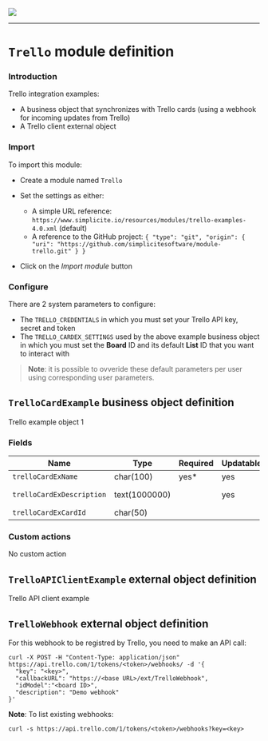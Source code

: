 <!--
 ___ _            _ _    _ _    __
/ __(_)_ __  _ __| (_)__(_) |_ /_/
\__ \ | '  \| '_ \ | / _| |  _/ -_)
|___/_|_|_|_| .__/_|_\__|_|\__\___|
            |_| 
-->
![](https://docs.simplicite.io//logos/logo250.png)
* * *

`Trello` module definition
==========================

### Introduction

Trello integration examples:

- A business object that synchronizes with Trello cards (using a webhook for incoming updates from Trello)
- A Trello client external object

### Import

To import this module:

- Create a module named `Trello`
- Set the settings as either:
	- A simple URL reference: `https://www.simplicite.io/resources/modules/trello-examples-4.0.xml` (default)
	- A reference to the GitHub project: `{ "type": "git", "origin": { "uri": "https://github.com/simplicitesoftware/module-trello.git" } }`

- Click on the _Import module_ button

### Configure

There are 2 system parameters to configure:

- The `TRELLO_CREDENTIALS` in which you must set your Trello API key, secret and token
- The `TRELLO_CARDEX_SETTINGS` used by the above example business object in which you must set the **Board** ID and its default **List** ID that you want to interact with

> **Note**: it is possible to ovveride these default parameters per user using corresponding user parameters.

`TrelloCardExample` business object definition
----------------------------------------------

Trello example object 1

### Fields

| Name                                                         | Type                                     | Required | Updatable | Personal | Description                                                                      | 
| ------------------------------------------------------------ | ---------------------------------------- | -------- | --------- | -------- | -------------------------------------------------------------------------------- |
| `trelloCardExName`                                           | char(100)                                | yes*     | yes       |          | Card name                                                                        |
| `trelloCardExDescription`                                    | text(1000000)                            |          | yes       |          | Card description                                                                 |
| `trelloCardExCardId`                                         | char(50)                                 |          |           |          | Card ID                                                                          |

### Custom actions

No custom action

`TrelloAPIClientExample` external object definition
---------------------------------------------------

Trello API client example


`TrelloWebhook` external object definition
------------------------------------------

For this webhook to be registred by Trello, you need to make an API call:

```
curl -X POST -H "Content-Type: application/json" https://api.trello.com/1/tokens/<token>/webhooks/ -d '{
  "key": "<key>",
  "callbackURL": "https://<base URL>/ext/TrelloWebhook",
  "idModel":"<board ID>",
  "description": "Demo webhook"
}'
```

**Note**: To list existing webhooks:

```curl
curl -s https://api.trello.com/1/tokens/<token>/webhooks?key=<key>
```


